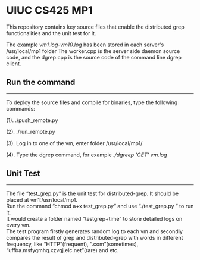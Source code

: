 # UIUC CS425 MP1 
This repository contains key source files that enable the distributed grep functionalities and the unit test for it.

The example _vm1.log-vm10.log_ has been stored in each server's /usr/local/mp1 folder
The worker.cpp is the server side daemon source code, and the dgrep.cpp is the source code of the command line dgrep client.


## Run the command
-------
To deploy the source files and compile for binaries, type the following commands:  

(1). ./push_remote.py  

(2). ./run_remote.py  

(3). Log in to one of the vm, enter folder /usr/local/mp1/  

(4). Type the dgrep command, for example _./dgreep 'GET' vm.log_  

     
## Unit Test   
-------
The file “test_grep.py” is the unit test for distributed-grep. It should be placed at vm1:/usr/local/mp1.  
Run the command “chmod a+x test_grep.py” and use “./test_grep.py ” to run it.  
It would create a folder named “testgrep+time” to store detailed logs on every vm.  
The test program firstly generates random log to each vm and secondly compares the result of grep and distributed-grep with words in different frequency, like “HTTP”(frequent), “.com”(sometimes), “uffba.msfyqmhq.xzvqj.elc.net”(rare) and etc. 
